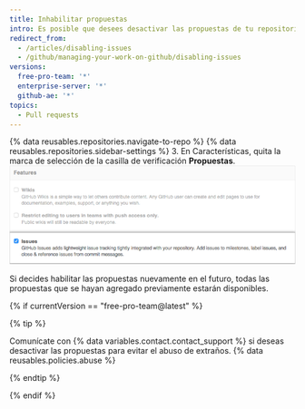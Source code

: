 ```yaml
---
title: Inhabilitar propuestas
intro: Es posible que desees desactivar las propuestas de tu repositorio en caso de que no aceptes contribuciones o informes de errores.
redirect_from:
  - /articles/disabling-issues
  - /github/managing-your-work-on-github/disabling-issues
versions:
  free-pro-team: '*'
  enterprise-server: '*'
  github-ae: '*'
topics:
  - Pull requests
---
```

{% data reusables.repositories.navigate-to-repo %}
{% data reusables.repositories.sidebar-settings %}
3. En Características, quita la marca de selección de la casilla de verificación **Propuestas**. ![Casilla de verificación Eliminar propuestas](/assets/images/help/issues/issues_settings_remove_from_repo.png)

Si decides habilitar las propuestas nuevamente en el futuro, todas las propuestas que se hayan agregado previamente estarán disponibles.

{% if currentVersion == "free-pro-team@latest" %}

{% tip %}

Comunícate con {% data variables.contact.contact_support %} si deseas desactivar las propuestas para evitar el abuso de extraños.
{% data reusables.policies.abuse %}

{% endtip %}

{% endif %}
